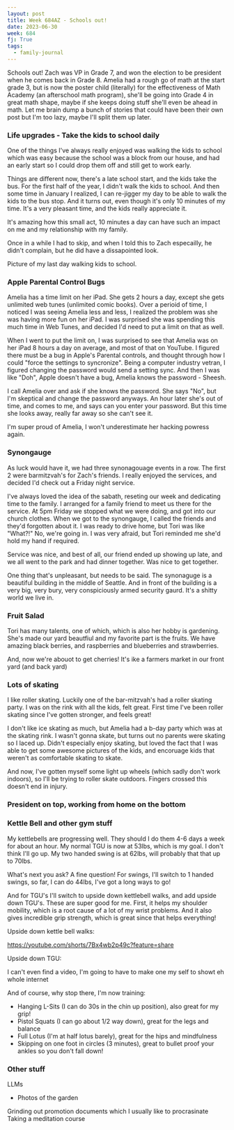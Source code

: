 ```yaml
---
layout: post
title: Week 684AZ - Schools out!
date: 2023-06-30
week: 684
fj: True
tags:
  - family-journal
---
```


Schools out! Zach was VP in Grade 7, and won the election to be president when he comes back in Grade 8. Amelia had a rough go of math at the start grade 3, but is now the poster child (literally) for the effectiveness of Math Academy (an afterschool math program), she'll be going into Grade 4 in great math shape, maybe if she keeps doing stuff she'll even be ahead in math. Let me brain dump a bunch of stories that could have been their own post but I'm too lazy, maybe I'll split them up later.

### Life upgrades - Take the kids to school daily

One of the things I've always really enjoyed was walking the kids to school which was easy because the school was a block from our house, and had an early start so I could drop them off and still get to work early.

Things are different now, there's a late school start, and the kids take the bus. For the first half of the year, I didn't walk the kids to school. And then some time in January I realized, I can re-jigger my day to be able to walk the kids to the bus stop. And it turns out, even though it's only 10 minutes of my time. It's a very pleasant time, and the kids really appreciate it.

It's amazing how this small act, 10 minutes a day can have such an impact on me and my relationship with my family.

Once in a while I had to skip, and when I told this to Zach especailly, he didn't complain, but he did have a dissapointed look.

Picture of my last day walking kids to school.

### Apple Parental Control Bugs

Amelia has a time limit on her iPad. She gets 2 hours a day, except she gets unlimited web tunes (unlimited comic books). Over a perioid of time, I noticed I was seeing Amelia less and less, I realized the problem was she was having more fun on her iPad. I was surprised she was spending this much time in Web Tunes, and decided I'd need to put a limit on that as well.

When I went to put the limit on, I was surprised to see that Amelia was on her iPad 8 hours a day on average, and most of that on YouTube. I figured there must be a bug in Apple's Parental controls, and thought through how I could "force the settings to syncronize". Being a computer industry vetran, I figured changing the password would send a setting sync. And then I was like "Doh", Apple doesn't have a bug, Amelia knows the password - Sheesh.

I call Amelia over and ask if she knows the password. She says "No", but I'm skeptical and change the password anyways. An hour later she's out of time, and comes to me, and says can you enter your password. But this time she looks away, really far away so she can't see it.

I'm super proud of Amelia, I won't underestimate her hacking powress again.

### Synongauge

As luck would have it, we had three synonagouage events in a row. The first 2 were barmitzvah's for Zach's friends. I really enjoyed the services, and decided I'd check out a Friday night service.

I've always loved the idea of the sabath, reseting our week and dedicating time to the family. I arranged for a family friend to meet us there for the service. At 5pm Friday we stopped what we were doing, and got into our church clothes. When we got to the synongauge, I called the friends and they'd forgotten about it. I was ready to drive home, but Tori was like "What?!" No, we're going in. I was very afraid, but Tori reminded me she'd hold my hand if required.

Service was nice, and best of all, our friend ended up showing up late, and we all went to the park and had dinner together. Was nice to get together.

One thing that's unpleasant, but needs to be said. The synonaguge is a beautiful building in the middle of Seattle. And in front of the building is a very big, very bury, very conspiciously armed security gaurd. It's a shitty world we live in.

### Fruit Salad

Tori has many talents, one of which, which is also her hobby is gardening. She's made our yard beautfiul and my favorite part is the fruits. We have amazing black berries, and raspberries and blueberries and strawberries.

And, now we're abouot to get cherries! It's ike a farmers market in our front yard (and back yard)

### Lots of skating

I like roller skating. Luckily one of the bar-mitzvah's had a roller skating party. I was on the rink with all the kids, felt great. First time I've been roller skating since I've gotten stronger, and feels great!

I don't like ice skating as much, but Amelia had a b-day party which was at the skating rink. I wasn't gonna skate, but turns out no parents were skating so I laced up. Didn't especially enjoy skating, but loved the fact that I was able to get some awesome pictures of the kids, and encoruage kids that weren't as comfortable skating to skate.

And now, I've gotten myself some light up wheels (which sadly don't work indoors), so I'll be trying to roller skate outdoors. Fingers crossed this doesn't end in injury.

### President on top, working from home on the bottom

### Kettle Bell and other gym stuff

My kettlebells are progressing well. They should I do them 4-6 days a week for about an hour. My normal TGU is now at 53lbs, which is my goal. I don't think I'll go up. My two handed swing is at 62lbs, will probably that that up to 70lbs.

What's next you ask? A fine question! For swings, I'll switch to 1 handed swings, so far, I can do 44lbs, I've got a long ways to go!

And for TGU's I'll switch to upside down kettlebell walks, and add upside down TGU's. These are super good for me. First, it helps my shoulder mobility, which is a root cause of a lot of my wrist problems. And it also gives incredible grip strength, which is great since that helps everything!

Upside down kettle bell walks:

<https://youtube.com/shorts/7Bx4wb2p49c?feature=share>

Upside down TGU:

I can't even find a video, I'm going to have to make one my self to showt eh whole internet

And of course, why stop there, I'm now training:

- Hanging L-Sits (I can do 30s in the chin up position), also great for my grip!
- Pistol Squats (I can go about 1/2 way down), great for the legs and balance
- Full Lotus (I'm at half lotus barely), great for the hips and mindfulness
- Skipping on one foot in circles (3 minutes), great to bullet proof your ankles so you don't fall down!

### Other stuff

LLMs

- Photos of the garden

Grinding out promotion documents which I usually like to procrasinate
Taking a meditation course

